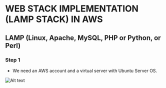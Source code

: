 # WEB STACK IMPLEMENTATION (LAMP STACK) IN AWS
## LAMP (Linux, Apache, MySQL, PHP or Python, or Perl)
### Step 1
- We need an AWS account and a virtual server with Ubuntu Server OS.

![Alt text](../../Documents/instance%20pic.jpg)